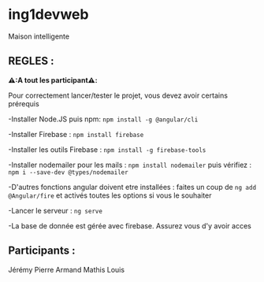 # ing1devweb
Maison intelligente
## REGLES : 

**⚠️:A tout les participant⚠️:** 

Pour correctement lancer/tester le projet, vous devez avoir certains prérequis 

-Installer Node.JS puis npm: ``npm install -g @angular/cli``

-Installer Firebase : ``npm install firebase``

-Installer les outils Firebase : ``npm install -g firebase-tools``

-Installer nodemailer pour les mails : ``npm install nodemailer`` puis vérifiez : ``npm i --save-dev @types/nodemailer``

-D'autres fonctions angular doivent etre installées : faites un coup de ``ng add @Angular/fire`` et activés toutes les options si vous le souhaiter

-Lancer le serveur : ``ng serve``

-La base de donnée est gérée avec firebase. Assurez vous d'y avoir acces

## Participants :
Jérémy
Pierre
Armand 
Mathis
Louis
